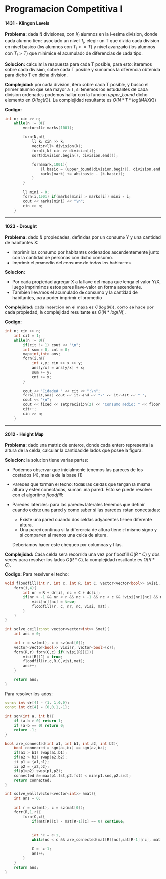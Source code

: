 # Programacion Competitiva I

#### 1431 - Klingon Levels

**Problema:** dada N divisiones, con $K_i$ alumnos en la i-esima division, donde cada alumno tiene asociado un nivel $T_i$, elegir un T que divida cada division en nivel basico (los alumnos con $T_i <= T$) y nivel avanzado (los alumnos con $T_i > T$) que minimice el acumulado de diferencias de cada tipo. 

**Solucion:** calcular la respuesta para cada T posible, para esto: iteramos sobre cada division, sobre cada T posible y sumamos la diferencia obtenida para dicho T en dicha division.

**Complejidad:** por cada division, itero sobre cada T posible, y busco el primer alumno que sea mayor a T, si tenemos los estudiantes de cada division ordenados podemos hallar con la funcion _upper_bound_ dicho elemento en $O(log(K))$. La complejidad resultante es $O(N*T*log(MAXK))$

**Codigo:**
```cpp
int n; cin >> n;
	while(n != 0){
		vector<ll> marks(1001);
		
		forn(N,n){
			ll k; cin >> k;
			vector<ll> division(k);
			forn(i,k) cin >> division[i];
			sort(division.begin(), division.end());
			
			forn(mark,1001){
				ll basic = (upper_bound(division.begin(), division.end(), mark) - division.begin());
				marks[mark] += abs(basic - (k-basic));
			}
		}
		
		ll mini = 0;
		forn(i,1001) if(marks[mini] > marks[i]) mini = i;
		cout << marks[mini] << "\n";
		cin >> n;
	}
```

---
#### 1023 - Drought
**Problema:** dado N propiedades, definidas por un consumo Y y una cantidad de habitantes X:
* Imprimir los consumo por habitantes ordenados ascendentemente junto con la cantidad de personas con dicho consumo.
* Imprimir el promedio del consumo de todos los habitantes

**Solucion:** 
* Por cada propiedad agregar X a la llave del mapa que tenga el valor Y/X, luego imprimimos estos pares llave-valor en forma ascendente.
* Tambien llevamos el acumulado de consumo y la cantidad de habitantes, para poder imprimir el promedio

**Complejidad:** cada insercion en el mapa es $O(log(N))$, como se hace por cada propiedad, la complejidad resultante es $O(N*log(N))$.

**Codigo:**
```cpp
int n; cin >> n;
	int cit = 1;
	while(n != 0){
		if(cit != 1) cout << "\n";
		int sum = 0, cnt = 0;
		map<int,int> ans;
		forn(i,n){
			int x,y; cin >> x >> y;
			ans[y/x] = ans[y/x] + x;
			sum += y;
			cnt += x;
		}
		
		cout << "Cidade# " << cit << ":\n";
		forall(it,ans) cout << it->snd << "-" << it->fst << " ";
		cout << "\n";
		cout << fixed << setprecision(2) << "Consumo medio: " << floor(double(sum)*100/double(cnt))/100 << " m3.\n";
		cit++;
		cin >> n;
	}
```
---
#### 2012 - Height Map

**Problema:** dado una matriz de enteros, donde cada entero representa la altura de la celda, calcular la cantidad de lados que posee la figura.

**Solucion:** la solucion tiene varias partes:
* Podemos observar que inicialmente tenemos las paredes de los costados (4), mas la de la base (1).
* Paredes que forman el techo: todas las celdas que tengan la misma altura y esten conectadas, suman una pared. Esto se puede resolver con el algoritmo _floodfill_:
* Paredes laterales: para las paredes laterales tenemos que definir cuando existe una pared y como saber si las paredes estan conectadas:
    * Existe una pared cuando dos celdas adyacentes tienen diferente altura.
    * Una pared continua si la diferencia de altura tiene el mismo signo y si comparten al menos una celda de altura.

    Deberiamos hacer este chequeo por columnas y filas.

**Complejidad:**
Cada celda sera recorrida una vez por floodfill $O(R*C)$ y dos veces para resolver los lados $O(R*C)$, la complejidad resultante es $O(R*C)$.

**Codigo:**
Para resolver el techo:
```cpp
void floodfill(int r, int c, int R, int C, vector<vector<bool>> &visi, const vector<vector<int>> &mat){
	forn(i,4){
		int nr = R + dr[i], nc = C + dc[i];
		if(nr > -1 && nr < r && nc > -1 && nc < c && !visi[nr][nc] && mat[R][C] == mat[nr][nc]){
			visi[nr][nc] = true;
			floodfill(r, c, nr, nc, visi, mat);
		}
	}
}

int solve_ceil(const vector<vector<int>> &mat){
	int ans = 0;
	
	int r = sz(mat), c = sz(mat[0]);
	vector<vector<bool>> visi(r, vector<bool>(c));
	forn(R,r) forn(C,c) if(!visi[R][C]){
		visi[R][C] = true;
		floodfill(r,c,R,C,visi,mat);
		ans++;
	}
	
	return ans;
}
```

Para resolver los lados:

```cpp
const int dr[4] = {1,-1,0,0};
const int dc[4] = {0,0,1,-1};

int sgn(int a, int b){
	if (a-b > 0) return 1;
	if (a-b == 0) return 0;
	return -1;
}

bool are_connected(int a1, int b1, int a2, int b2){
	bool connected = sgn(a1,b1) == sgn(a2,b2);
	if(a1 > b1) swap(a1,b1);
	if(a2 > b2) swap(a2,b2);
	ii p1 = {a1,b1};
	ii p2 = {a2,b2};
	if(p1>p2) swap(p1,p2);
	connected &= max(p1.fst,p2.fst) < min(p1.snd,p2.snd);
	return connected;
}

int solve_wall(vector<vector<int>> &mat){
	int ans = 0;
	
	int r = sz(mat), c = sz(mat[0]);
	forr(R,1,r){
		forn(C,c){
			if(mat[R][C] - mat[R-1][C] == 0) continue;
			
			
			int nc = C+1;
			while(nc < c && are_connected(mat[R][nc],mat[R-1][nc], mat[R][nc-1], mat[R-1][nc-1])) nc++;
		
			C = nc-1;
			ans++;
		}
	}
	return ans;
}
```